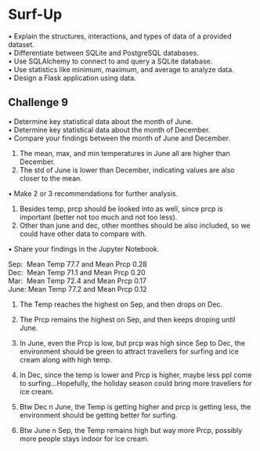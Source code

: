 # Surf-Up
•	Explain the structures, interactions, and types of data of a provided dataset.<br />
•	Differentiate between SQLite and PostgreSQL databases.<br />
•	Use SQLAlchemy to connect to and query a SQLite database.<br />
•	Use statistics like minimum, maximum, and average to analyze data.<br />
•	Design a Flask application using data.

## Challenge 9
•	Determine key statistical data about the month of June.<br />
•	Determine key statistical data about the month of December.<br />
•	Compare your findings between the month of June and December.<br />
1. The mean, max, and min temperatures in June all are higher than December. 
2. The std of June is lower than December, indicating values are also closer to the mean.<br />

•	Make 2 or 3 recommendations for further analysis.
1. Besides temp, prcp should be looked into as well, since prcp is important (better not too much and not too less).
2. Other than june and dec, other monthes should be also included, so we could have other data to compare with.<br />

•	Share your findings in the Jupyter Notebook.<br />

Sep:&nbsp;&nbsp;Mean Temp 77.7 and Mean Prcp 0.28 <br />
Dec:&nbsp;&nbsp;Mean Temp 71.1 and Mean Prcp 0.20 <br />
Mar:&nbsp;&nbsp;Mean Temp 72.4 and Mean Prcp 0.17 <br />
June:&nbsp;Mean Temp 77.2 and Mean Prcp 0.12 <br />

1. The Temp reaches the highest on Sep, and then drops on Dec.
2. The Prcp remains the highest on Sep, and then keeps droping until June. 

3. In June, even the Prcp is low, but prcp was high since Sep to Dec, the environment should be green to attract travellers for surfing and ice cream along with high temp.
4. In Dec, since the temp is lower and Prcp is higher, maybe less ppl come to surfing...Hopefully, the holiday season could bring more travellers for ice cream.
5. Btw Dec n June, the Temp is getting higher and prcp is getting less, the environment should be getting better for surfing.
6. Btw June n Sep, the Temp remains high but way more Prcp, possibly more people stays indoor for ice cream.

